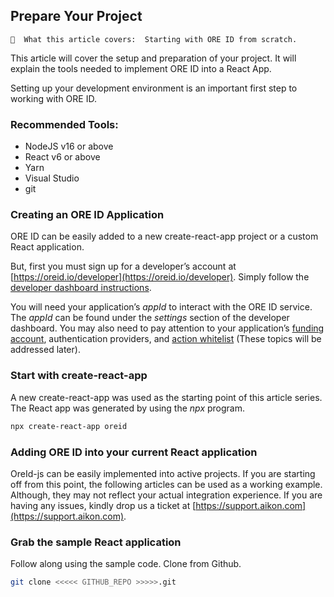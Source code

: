 ## Prepare Your Project

```text
📢  What this article covers:  Starting with ORE ID from scratch.
```

This article will cover the setup and preparation of your project.  It will explain the tools needed to implement ORE ID into a React App.

Setting up your development environment is an important first step to working with ORE ID.

### Recommended Tools:

- NodeJS v16 or above
- React v6 or above
- Yarn
- Visual Studio
- git

### Creating an ORE ID Application

ORE ID can be easily added to a new create-react-app project or a custom React application.  

But, first you must sign up for a developer’s account at [https://oreid.io/developer](https://oreid.io/developer).  Simply follow the [developer dashboard instructions](https://aikon.notion.site/Developer-Dashboard-e8828eec687e4e9bbd4673582f79542b).  

You will need your application’s *appId* to interact with the ORE ID service.  The *appId* can be found under the *settings* section of the developer dashboard.  You may also need to pay attention to your application’s [funding account](https://aikon.notion.site/Funding-Account-60441b1822c94b89b10ab3987ab53074), authentication providers, and [action whitelist](https://aikon.notion.site/Whitelisting-blockchain-actions-9027fd7f7e3e4463b9fd13dfaf06f59e) (These topics will be addressed later). 

### Start with create-react-app

A new create-react-app was used as the starting point of this article series.  The React app was generated by using the *npx* program.

```bash
npx create-react-app oreid
```

### Adding ORE ID into your current React application

OreId-js can be easily implemented into active projects.  If you are starting off from this point, the following articles can be used as a working example.  Although, they may not reflect your actual integration experience.  If you are having any issues, kindly drop us a ticket at [https://support.aikon.com](https://support.aikon.com).

### Grab the sample React application

Follow along using the sample code. Clone from Github.

```bash
git clone <<<<< GITHUB_REPO >>>>>.git
```